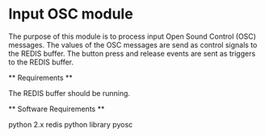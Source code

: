 Input OSC module
================

The purpose of this module is to process input Open Sound Control (OSC) messages. The values of the OSC messages are send as control signals to the REDIS buffer. The button press and release events are sent as triggers to the REDIS buffer.

** Requirements **

The REDIS buffer should be running.

** Software Requirements **

python 2.x
redis python library
pyosc
